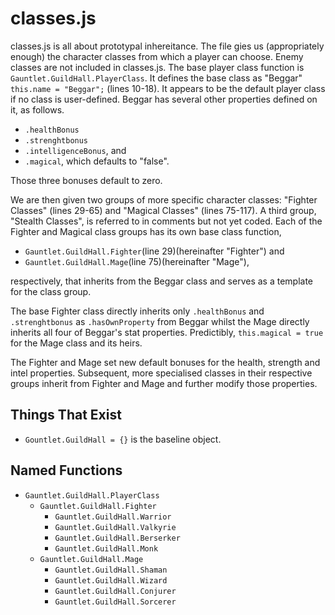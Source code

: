 # classes.js

classes.js is all about prototypal inhereitance. The file gies us (appropriately enough) the character classes from which a player can choose. Enemy classes are not included in classes.js. The base player class function is ```Gauntlet.GuildHall.PlayerClass```. It defines the base class as "Beggar" ```this.name = "Beggar";``` (lines 10-18). It appears to be the default player class if no class is user-defined. Beggar has several other properties defined on it, as follows.
* ```.healthBonus```
* ```.strenghtbonus```
* ```.intelligenceBonus```, and
* ```.magical```, which defaults to "false".

Those three bonuses default to zero.

We are then given two groups of more specific character classes: "Fighter Classes" (lines 29-65) and "Magical Classes" (lines 75-117). A third group, "Stealth Classes", is referred to in comments but not yet coded. Each of the Fighter and Magical class groups has its own base class function,
* ```Gauntlet.GuildHall.Fighter```(line 29)(hereinafter "Fighter") and
* ```Gauntlet.GuildHall.Mage```(line 75)(hereinafter "Mage"),

respectively, that inherits from the Beggar class and serves as a template for the class group.

The base Fighter class directly inherits only ```.healthBonus``` and ```.strenghtbonus``` as ```.hasOwnProperty``` from Beggar whilst the Mage directly inherits all four of Beggar's stat properties. Predictibly, ```this.magical = true``` for the Mage class and its heirs.

The Fighter and Mage set new default bonuses for the health, strength and intel properties. Subsequent, more specialised classes in their respective groups inherit from Fighter and Mage and further modify those properties.

## Things That Exist

* ```Gountlet.GuildHall = {}``` is the baseline object.

## Named Functions

* ```Gauntlet.GuildHall.PlayerClass```
    * ```Gauntlet.GuildHall.Fighter```
        * ```Gauntlet.GuildHall.Warrior```
        * ```Gauntlet.GuildHall.Valkyrie```
        * ```Gauntlet.GuildHall.Berserker```
        * ```Gauntlet.GuildHall.Monk```
    * ```Gauntlet.GuildHall.Mage```
        * ```Gauntlet.GuildHall.Shaman```
        * ```Gauntlet.GuildHall.Wizard```
        * ```Gauntlet.GuildHall.Conjurer```
        * ```Gauntlet.GuildHall.Sorcerer```
